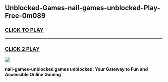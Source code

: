 
## Unblocked-Games-nail-games-unblocked-Play-Free-0m089
<h3>
<a href="https://premium76.site?title=nail-games-unblocked&ref=17A">CLICK TO PLAY</a></h3>
<hr>

<h3>
<a href="https://premium76.site?title=nail-games-unblocked&ref=17A">CLICK 2 PLAY</a>
  
</h3>

<a href="https://premium76.site?title=nail-games-unblocked&ref=17A"><img src="https://clearcache.store/games.png"></a>


**nail-games-unblocked games unblocked: Your Gateway to Fun and Accessible Online Gaming**
